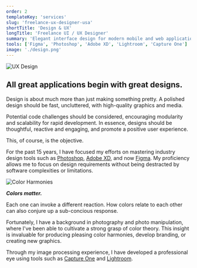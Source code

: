 ```yaml
---
order: 2
templateKey: 'services'
slug: 'freelance-ux-designer-usa'
shortTitle: 'Design & UX'
longTitle: 'Freelance UI / UX Designer'
summary: 'Elegant interface design for modern mobile and web applications.'
tools: ['Figma', 'Photoshop', 'Adobe XD', 'Lightroom', 'Capture One']
image: './design.png'
---
```


![UX Design](./web-design.png 'UX Design by Jeff Cagle')

## All great applications begin with great designs.

Design is about much more than just making something pretty. A polished design should be fast, uncluttered, with high-quality graphics and media.

Potential code challenges should be considered, encouraging modularity and scalability for rapid development. In essence, designs should be thoughtful, reactive and engaging, and promote a positive user experience.

This, of course, is the objective.

For the past 15 years, I have focused my efforts on mastering industry design tools such as [Photoshop](https://www.adobe.com/products/photoshop.html 'Adobe Photoshop'), [Adobe XD](https://www.adobe.com/products/xd.html 'Adobe XD'), and now [Figma](https://www.figma.com/ 'Figma'). My proficiency allows me to focus on design requirements without being destracted by software complexities or limitations.

![Color Harmonies](./color-harmony.png 'Color Harmonies')

**_Colors matter._**

Each one can invoke a different reaction. How colors relate to each other can also conjure up a sub-concious response.

Fortunately, I have a background in photography and photo manipulation, where I've been able to cultivate a strong grasp of color theory. This insight is invaluable for producing pleasing color harmonies, develop branding, or creating new graphics.

Through my image processing experience, I have developed a professional eye using tools such as [Capture One](https://www.captureone.com/en 'Capture One') and [Lightroom](https://www.adobe.com/products/photoshop-lightroom.html 'Adobe Lightroom').
